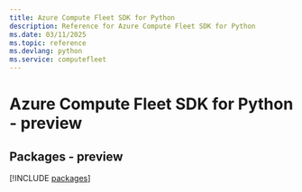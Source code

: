 ```yaml
---
title: Azure Compute Fleet SDK for Python
description: Reference for Azure Compute Fleet SDK for Python
ms.date: 03/11/2025
ms.topic: reference
ms.devlang: python
ms.service: computefleet
---
```

# Azure Compute Fleet SDK for Python - preview
## Packages - preview
[!INCLUDE [packages](compute-fleet-index.md)]
